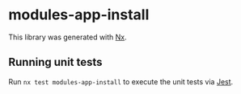 # modules-app-install

This library was generated with [Nx](https://nx.dev).

## Running unit tests

Run `nx test modules-app-install` to execute the unit tests via [Jest](https://jestjs.io).
